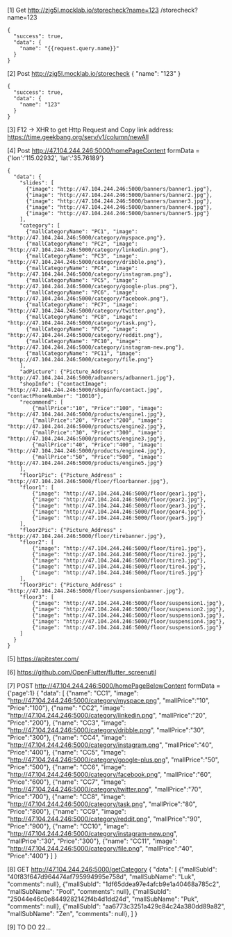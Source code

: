 [1] Get http://zjg5l.mocklab.io/storecheck?name=123
    /storecheck?name=123

    {
      "success": true,
      "data": {
        "name": "{{request.query.name}}"
      }
    }

[2] Post http://zjg5l.mocklab.io/storecheck
    {
      "name": "123"
    }

    {
      "success": true,
      "data": {
        "name": "123"
      }
    }

[3] F12 -> XHR to get Http Request and Copy link address:
    https://time.geekbang.org/serv/v1/column/newAll

[4] Post http://47.104.244.246:5000/homePageContent
    formData = {'lon':'115.02932', 'lat':'35.76189'}

    {
      "data": {
        "slides": [
          {"image": "http://47.104.244.246:5000/banners/banner1.jpg"},
          {"image": "http://47.104.244.246:5000/banners/banner2.jpg"},
          {"image": "http://47.104.244.246:5000/banners/banner3.jpg"},
          {"image": "http://47.104.244.246:5000/banners/banner4.jpg"},
          {"image": "http://47.104.244.246:5000/banners/banner5.jpg"}
        ],
        "category": [
          {"mallCategoryName": "PC1", "image": "http://47.104.244.246:5000/category/myspace.png"},
          {"mallCategoryName": "PC2", "image": "http://47.104.244.246:5000/category/linkedin.png"},
          {"mallCategoryName": "PC3", "image": "http://47.104.244.246:5000/category/dribble.png"},
          {"mallCategoryName": "PC4", "image": "http://47.104.244.246:5000/category/instagram.png"},
          {"mallCategoryName": "PC5", "image": "http://47.104.244.246:5000/category/google-plus.png"},
          {"mallCategoryName": "PC6", "image": "http://47.104.244.246:5000/category/facebook.png"},
          {"mallCategoryName": "PC7", "image": "http://47.104.244.246:5000/category/twitter.png"},
          {"mallCategoryName": "PC8", "image": "http://47.104.244.246:5000/category/task.png"},
          {"mallCategoryName": "PC9", "image": "http://47.104.244.246:5000/category/reddit.png"},
          {"mallCategoryName": "PC10", "image": "http://47.104.244.246:5000/category/instagram-new.png"},
          {"mallCategoryName": "PC11", "image": "http://47.104.244.246:5000/category/file.png"}
        ],
        "adPicture": {"Picture_Address": "http://47.104.244.246:5000/adbanners/adbanner1.jpg"},
        "shopInfo": {"contactImage": "http://47.104.244.246:5000/shopinfo/contact.jpg", "contactPhoneNumber": "10010"},
        "recommend": [
            {"mallPrice":"10", "Price":"100", "image": "http://47.104.244.246:5000/products/engine1.jpg"},
            {"mallPrice":"20", "Price":"200", "image": "http://47.104.244.246:5000/products/engine2.jpg"},
            {"mallPrice":"30", "Price":"300", "image": "http://47.104.244.246:5000/products/engine3.jpg"},
            {"mallPrice":"40", "Price":"400", "image": "http://47.104.244.246:5000/products/engine4.jpg"},
            {"mallPrice":"50", "Price":"500", "image": "http://47.104.244.246:5000/products/engine5.jpg"}
        ],
        "floor1Pic": {"Picture_Address" : "http://47.104.244.246:5000/floor/floorbanner.jpg"},
        "floor1": [
            {"image": "http://47.104.244.246:5000/floor/gear1.jpg"},
            {"image": "http://47.104.244.246:5000/floor/gear2.jpg"},
            {"image": "http://47.104.244.246:5000/floor/gear3.jpg"},
            {"image": "http://47.104.244.246:5000/floor/gear4.jpg"},
            {"image": "http://47.104.244.246:5000/floor/gear5.jpg"}
        ],
        "floor2Pic": {"Picture_Address" : "http://47.104.244.246:5000/floor/tirebanner.jpg"},
        "floor2": [
            {"image": "http://47.104.244.246:5000/floor/tire1.jpg"},
            {"image": "http://47.104.244.246:5000/floor/tire2.jpg"},
            {"image": "http://47.104.244.246:5000/floor/tire3.jpg"},
            {"image": "http://47.104.244.246:5000/floor/tire4.jpg"},
            {"image": "http://47.104.244.246:5000/floor/tire5.jpg"}
        ],
        "floor3Pic": {"Picture_Address" : "http://47.104.244.246:5000/floor/suspensionbanner.jpg"},
        "floor3": [
            {"image": "http://47.104.244.246:5000/floor/suspension1.jpg"},
            {"image": "http://47.104.244.246:5000/floor/suspension2.jpg"},
            {"image": "http://47.104.244.246:5000/floor/suspension3.jpg"},
            {"image": "http://47.104.244.246:5000/floor/suspension4.jpg"},
            {"image": "http://47.104.244.246:5000/floor/suspension5.jpg"}
        ]
      }
    }

[5] https://apitester.com/

[6] https://github.com/OpenFlutter/flutter_screenutil

[7] POST http://47.104.244.246:5000/homePageBelowContent
    formData = {'page':1}
    {
        "data": [
          {"name": "CC1", "image": "http://47.104.244.246:5000/category/myspace.png", "mallPrice":"10", "Price":"100"},
          {"name": "CC2", "image": "http://47.104.244.246:5000/category/linkedin.png", "mallPrice":"20", "Price":"200"},
          {"name": "CC3", "image": "http://47.104.244.246:5000/category/dribble.png", "mallPrice":"30", "Price":"300"},
          {"name": "CC4", "image": "http://47.104.244.246:5000/category/instagram.png", "mallPrice":"40", "Price":"400"},
          {"name": "CC5", "image": "http://47.104.244.246:5000/category/google-plus.png", "mallPrice":"50", "Price":"500"},
          {"name": "CC6", "image": "http://47.104.244.246:5000/category/facebook.png", "mallPrice":"60", "Price":"600"},
          {"name": "CC7", "image": "http://47.104.244.246:5000/category/twitter.png", "mallPrice":"70", "Price":"700"},
          {"name": "CC8", "image": "http://47.104.244.246:5000/category/task.png", "mallPrice":"80", "Price":"800"},
          {"name": "CC9", "image": "http://47.104.244.246:5000/category/reddit.png", "mallPrice":"90", "Price":"900"},
          {"name": "CC10", "image": "http://47.104.244.246:5000/category/instagram-new.png", "mallPrice":"30", "Price":"300"},
          {"name": "CC11", "image": "http://47.104.244.246:5000/category/file.png", "mallPrice":"40", "Price":"400"}
        ]
    }

[8] GET http://47.104.244.246:5000/getCategory
    {
        "data": [
          {"mallSubId": "40f83f647d964474af795994995e758d", "mallSubName": "Luk", "comments": null},
          {"mallSubId": "1df65ddea97e4afcb9e1a40468a785c2", "mallSubName": "Pool", "comments": null},
          {"mallSubId": "25044e46c0e8449282142f4b4d1dd24d", "mallSubName": "Puk", "comments": null},
          {"mallSubId": "aa6773c3251a429c84c24a380dd89a82", "mallSubName": "Zen", "comments": null},
        ]
    }

[9] TO DO 22...